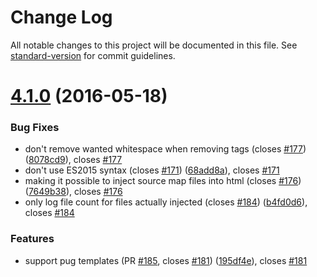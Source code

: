 # Change Log

All notable changes to this project will be documented in this file. See [standard-version](https://github.com/conventional-changelog/standard-version) for commit guidelines.

<a name="4.1.0"></a>
# [4.1.0](https://github.com/klei/gulp-inject/compare/v4.0.0...v4.1.0) (2016-05-18)


### Bug Fixes

* don't remove wanted whitespace when removing tags (closes [#177](https://github.com/klei/gulp-inject/issues/177)) ([8078cd9](https://github.com/klei/gulp-inject/commit/8078cd9)), closes [#177](https://github.com/klei/gulp-inject/issues/177)
* don't use ES2015 syntax (closes [#171](https://github.com/klei/gulp-inject/issues/171)) ([68add8a](https://github.com/klei/gulp-inject/commit/68add8a)), closes [#171](https://github.com/klei/gulp-inject/issues/171)
* making it possible to inject source map files into html (closes [#176](https://github.com/klei/gulp-inject/issues/176)) ([7649b38](https://github.com/klei/gulp-inject/commit/7649b38)), closes [#176](https://github.com/klei/gulp-inject/issues/176)
* only log file count for files actually injected (closes [#184](https://github.com/klei/gulp-inject/issues/184)) ([b4fd0d6](https://github.com/klei/gulp-inject/commit/b4fd0d6)), closes [#184](https://github.com/klei/gulp-inject/issues/184)


### Features

* support pug templates (PR [#185](https://github.com/klei/gulp-inject/issues/185), closes [#181](https://github.com/klei/gulp-inject/issues/181)) ([195df4e](https://github.com/klei/gulp-inject/commit/195df4e)), closes [#181](https://github.com/klei/gulp-inject/issues/181)
